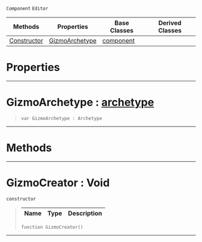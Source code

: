  `Component` `Editor`



|Methods|Properties|Base Classes|Derived Classes|
|---|---|---|---|
|[ Constructor](https://github.com/dragonCASTjosh/PlasmaDocs/blob/master/code_reference/class_reference/gizmocreator.markdown#gizmocreator-void)|[ GizmoArchetype](https://github.com/dragonCASTjosh/PlasmaDocs/blob/master/code_reference/class_reference/gizmocreator.markdown#gizmoarchetype-plasma-engi)|[component](https://github.com/dragonCASTjosh/PlasmaDocs/blob/master/code_reference/class_reference/component.markdown)| |


 #  Properties


---  
 #  GizmoArchetype : [archetype](https://github.com/dragonCASTjosh/PlasmaDocs/blob/master/code_reference/class_reference/archetype.markdown)

> 
> ``` lang=cpp, name=Lightning
> var GizmoArchetype : Archetype


---  
 #  Methods


---  
 #  GizmoCreator : Void

 `constructor`

> 
> |Name|Type|Description|
> |---|---|---|
> ``` lang=cpp, name=Lightning
> function GizmoCreator()
> ``` 


---  
 

 